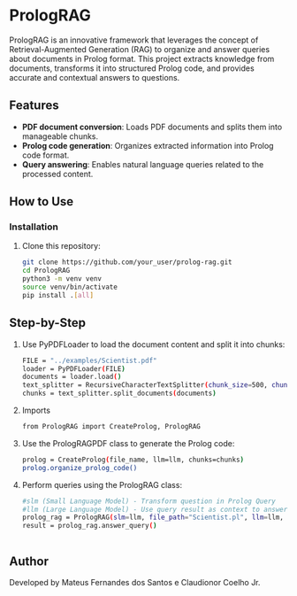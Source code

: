 # PrologRAG

PrologRAG is an innovative framework that leverages the concept of Retrieval-Augmented Generation (RAG) to organize and answer queries about documents in Prolog format. This project extracts knowledge from documents, transforms it into structured Prolog code, and provides accurate and contextual answers to questions.

## Features  
- **PDF document conversion**: Loads PDF documents and splits them into manageable chunks.  
- **Prolog code generation**: Organizes extracted information into Prolog code format.  
- **Query answering**: Enables natural language queries related to the processed content.  

## How to Use  

### Installation  
1. Clone this repository:  
   ```bash
   git clone https://github.com/your_user/prolog-rag.git
   cd PrologRAG
   python3 -m venv venv
   source venv/bin/activate 
   pip install .[all]


## Step-by-Step

1. Use PyPDFLoader to load the document content and split it into chunks:
   ```bash
   FILE = "../examples/Scientist.pdf"
   loader = PyPDFLoader(FILE)
   documents = loader.load()
   text_splitter = RecursiveCharacterTextSplitter(chunk_size=500, chunk_overlap=200)
   chunks = text_splitter.split_documents(documents)

2. Imports
   ```bash
   from PrologRAG import CreateProlog, PrologRAG


3. Use the PrologRAGPDF class to generate the Prolog code:
   ```bash
   prolog = CreateProlog(file_name, llm=llm, chunks=chunks)
   prolog.organize_prolog_code()
   
4. Perform queries using the PrologRAG class:
   ```bash
   #slm (Small Language Model) - Transform question in Prolog Query
   #llm (Large Language Model) - Use query result as context to answer question 
   prolog_rag = PrologRAG(slm=llm, file_path="Scientist.pl", llm=llm, question=question)
   result = prolog_rag.answer_query()



## Author
Developed by Mateus Fernandes dos Santos e Claudionor Coelho Jr.
